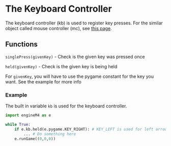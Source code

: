 # The Keyboard Controller
The keyboard controller (kb) is used to register key presses. For the similar object called mouse controller (mc), see [this page](/docs/mouseController.md).
## Functions
`singlePress(givenKey)` - Check is the given key was pressed once

`held(givenKey)` - Check is the given key is being held

For `givenKey`, you will have to use the pygame constant for the key you want. See the example for more info
### Example
The built in variable `kb` is used for the keyboard controller.
```python
import engineM4 as e

while True:
    if e.kb.held(e.pygame.KEY_RIGHT): # KEY_LEFT is used for left arrow, KEY_UP is used for up arrow, and KEY_DOWN is used for down arrow
        ... # Do something here
    e.runGame((0,0,0))
```